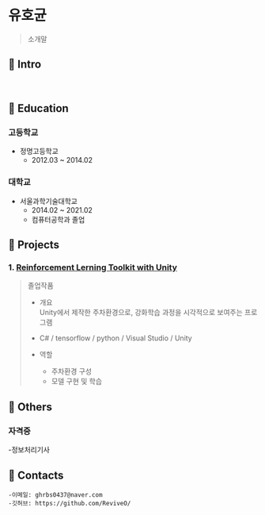 # 유호균

> 소개말

## :pushpin: Intro
</br>

## :pushpin: Education

### 고등학교
- 정명고등학교
	- 2012.03 ~ 2014.02 

### 대학교
- 서울과학기술대학교
	- 2014.02 ~ 2021.02
	- 컴퓨터공학과 졸업
	


## :pushpin: Projects
### 1. [Reinforcement Lerning Toolkit with Unity](https://github.com/ReviveO/Graduate-Project)   

> 졸업작품   
> - 개요  
> 	Unity에서 제작한 주차환경으로, 강화학습 과정을 시각적으로 보여주는 프로그램  
>  
> - C# / tensorflow / python / Visual Studio / Unity
> - 역할
> 	- 주차환경 구성
>	- 모델 구현 및 학습


	



## :pushpin: Others

### 자격증
-정보처리기사


## :pushpin: Contacts
```
-이메일: ghrbs0437@naver.com
-깃허브: https://github.com/ReviveO/
```